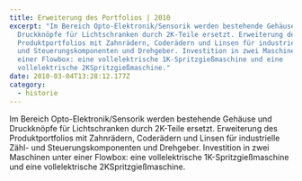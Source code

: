 ```yaml
---
title: Erweiterung des Portfolios | 2010
excerpt: "Im Bereich Opto-Elektronik/Sensorik werden bestehende Gehäuse und
  Druckknöpfe für Lichtschranken durch 2K-Teile ersetzt. Erweiterung des
  Produktportfolios mit Zahnrädern, Coderädern und Linsen für industrielle Zähl-
  und Steuerungskomponenten und Dreh­geber. Investition in zwei Maschinen unter
  einer Flowbox: eine voll­elektrische 1K-Spritzgießmaschine und eine
  vollelektrische 2KSpritzgießmaschine."
date: 2010-03-04T13:28:12.177Z
category: 
  - historie
---
```

Im Bereich Opto-Elektronik/Sensorik werden bestehende Gehäuse und Druckknöpfe für Lichtschranken durch 2K-Teile ersetzt. Erweiterung des Produktportfolios mit Zahnrädern, Coderädern und Linsen für industrielle Zähl- und Steuerungskomponenten und Dreh­geber. Investition in zwei Maschinen unter einer Flowbox: eine voll­elektrische 1K-Spritzgießmaschine und eine vollelektrische 2KSpritzgießmaschine.